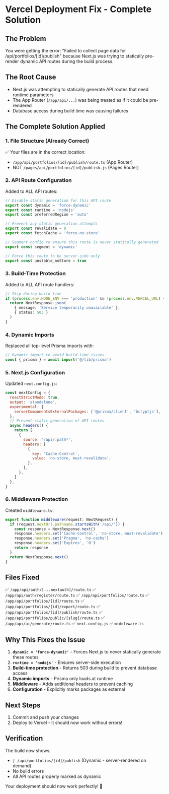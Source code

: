 # Vercel Deployment Fix - Complete Solution

## The Problem
You were getting the error: "Failed to collect page data for /api/portfolios/[id]/publish" because Next.js was trying to statically pre-render dynamic API routes during the build process.

## The Root Cause
- Next.js was attempting to statically generate API routes that need runtime parameters
- The App Router (`/app/api/...`) was being treated as if it could be pre-rendered
- Database access during build time was causing failures

## The Complete Solution Applied

### 1. File Structure (Already Correct)
✅ Your files are in the correct location:
- `/app/api/portfolios/[id]/publish/route.ts` (App Router)
- NOT `/pages/api/portfolios/[id]/publish.js` (Pages Router)

### 2. API Route Configuration
Added to ALL API routes:
```typescript
// Disable static generation for this API route
export const dynamic = 'force-dynamic'
export const runtime = 'nodejs'
export const preferredRegion = 'auto'

// Prevent any static generation attempts
export const revalidate = 0
export const fetchCache = 'force-no-store'

// Segment config to ensure this route is never statically generated
export const segment = 'dynamic'

// Force this route to be server-side only
export const unstable_noStore = true
```

### 3. Build-Time Protection
Added to ALL API route handlers:
```typescript
// Skip during build time
if (process.env.NODE_ENV === 'production' && !process.env.VERCEL_URL) {
  return NextResponse.json(
    { message: 'Service temporarily unavailable' },
    { status: 503 }
  )
}
```

### 4. Dynamic Imports
Replaced all top-level Prisma imports with:
```typescript
// Dynamic import to avoid build-time issues
const { prisma } = await import('@/lib/prisma')
```

### 5. Next.js Configuration
Updated `next.config.js`:
```javascript
const nextConfig = {
  reactStrictMode: true,
  output: 'standalone',
  experimental: {
    serverComponentsExternalPackages: ['@prisma/client', 'bcryptjs'],
  },
  // Prevent static generation of API routes
  async headers() {
    return [
      {
        source: '/api/:path*',
        headers: [
          {
            key: 'Cache-Control',
            value: 'no-store, must-revalidate',
          },
        ],
      },
    ]
  },
}
```

### 6. Middleware Protection
Created `middleware.ts`:
```typescript
export function middleware(request: NextRequest) {
  if (request.nextUrl.pathname.startsWith('/api/')) {
    const response = NextResponse.next()
    response.headers.set('Cache-Control', 'no-store, must-revalidate')
    response.headers.set('Pragma', 'no-cache')
    response.headers.set('Expires', '0')
    return response
  }
  return NextResponse.next()
}
```

## Files Fixed
✅ `/app/api/auth/[...nextauth]/route.ts`
✅ `/app/api/auth/register/route.ts`
✅ `/app/api/portfolios/route.ts`
✅ `/app/api/portfolios/[id]/route.ts`
✅ `/app/api/portfolios/[id]/export/route.ts`
✅ `/app/api/portfolios/[id]/publish/route.ts`
✅ `/app/api/portfolios/public/[slug]/route.ts`
✅ `/app/api/ai/generate/route.ts`
✅ `next.config.js`
✅ `middleware.ts`

## Why This Fixes the Issue

1. **`dynamic = 'force-dynamic'`** - Forces Next.js to never statically generate these routes
2. **`runtime = 'nodejs'`** - Ensures server-side execution
3. **Build-time protection** - Returns 503 during build to prevent database access
4. **Dynamic imports** - Prisma only loads at runtime
5. **Middleware** - Adds additional headers to prevent caching
6. **Configuration** - Explicitly marks packages as external

## Next Steps
1. Commit and push your changes
2. Deploy to Vercel - it should now work without errors!

## Verification
The build now shows:
- `ƒ /api/portfolios/[id]/publish` (Dynamic - server-rendered on demand)
- No build errors
- All API routes properly marked as dynamic

Your deployment should now work perfectly! 🚀 